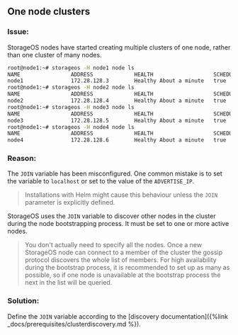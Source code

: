 ## One node clusters 

### Issue: 
StorageOS nodes have started creating multiple clusters of one node, rather
than one cluster of many nodes.

```bash
root@node1:~# storageos -H node1 node ls
NAME                ADDRESS             HEALTH                   SCHEDULER           VOLUMES             TOTAL
node1               172.28.128.3        Healthy About a minute   true                M: 0, R: 0          8.699GiB
root@node1:~# storageos -H node2 node ls 
NAME                ADDRESS             HEALTH                   SCHEDULER           VOLUMES             TOTAL
node2               172.28.128.4        Healthy About a minute   true                M: 0, R: 0          8.699GiB
root@node1:~# storageos -H node3 node ls 
NAME                ADDRESS             HEALTH                   SCHEDULER           VOLUMES             TOTAL
node3               172.28.128.5        Healthy About a minute   true                M: 0, R: 0          8.699GiB
root@node1:~# storageos -H node4 node ls 
NAME                ADDRESS             HEALTH                   SCHEDULER           VOLUMES             TOTAL
node4               172.28.128.6        Healthy About a minute   true                M: 0, R: 0          8.699GiB
```

### Reason:

The `JOIN` variable has been misconfigured. One common mistake is to set the
variable to `localhost` or set to the value of the `ADVERTISE_IP`.

> Installations with Helm might cause this behaviour unless the `JOIN` parameter
> is explicitly defined.

StorageOS uses the `JOIN` variable to discover other nodes in the cluster during
the node bootstrapping process. It must be set to one or more active nodes. 

> You don't actually need to specify all the nodes. Once a new StorageOS node
> can connect to a member of the cluster the gossip protocol discovers the
> whole list of members. For high availability during the bootstrap process, it
> is recommended to set up as many as possible, so if one node is unavailable
> at the bootstrap process the next in the list will be queried.

### Solution:
Define the `JOIN` variable according to the [discovery documentation]({%link
_docs/prerequisites/clusterdiscovery.md %}).
